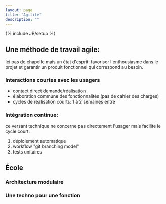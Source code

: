 ```yaml
---
layout: page
title: "Agilité"
description: ""
---
```

{% include JB/setup %}

## Une méthode de travail agile:

Ici pas de chapelle mais un état d'esprit: favoriser
l'enthousiasme dans le projet et garantir un produit
fonctionnel qui correspond au besoin.

### Interactions courtes avec les usagers

* contact direct demande/réalisation
* élaboration commune des fonctionnalités (pas de cahier des charges)
* cycles de réalisation courts: 1 à 2 semaines entre 

### Intégration continue: 
ce versant technique ne concerne pas directement l'usager
mais facilite le cycle court:

1. déploiement automatique
1. workflow "git branching model"
1. tests unitaires

## École

### Architecture modulaire

### Une techno pour une fonction


